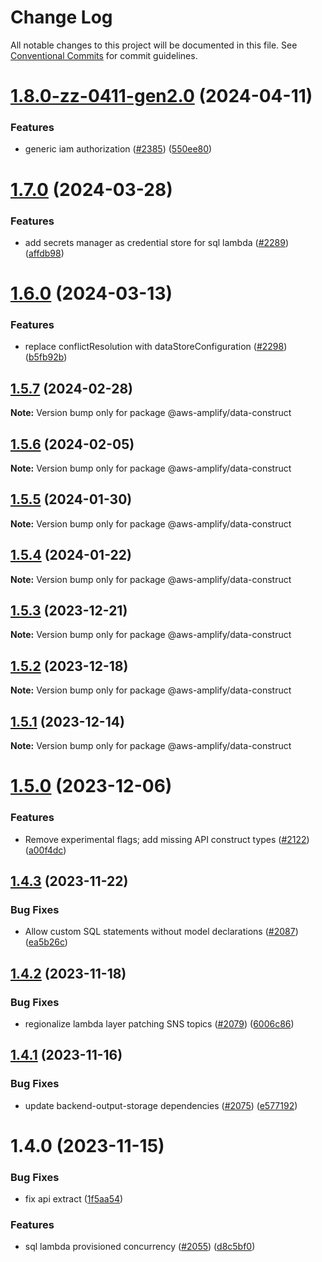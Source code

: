 # Change Log

All notable changes to this project will be documented in this file.
See [Conventional Commits](https://conventionalcommits.org) for commit guidelines.

# [1.8.0-zz-0411-gen2.0](https://github.com/aws-amplify/amplify-category-api/compare/@aws-amplify/data-construct@1.7.0...@aws-amplify/data-construct@1.8.0-zz-0411-gen2.0) (2024-04-11)

### Features

- generic iam authorization ([#2385](https://github.com/aws-amplify/amplify-category-api/issues/2385)) ([550ee80](https://github.com/aws-amplify/amplify-category-api/commit/550ee803275817d25447ff1400d55eb1ad4cd0c2))

# [1.7.0](https://github.com/aws-amplify/amplify-category-api/compare/@aws-amplify/data-construct@1.6.0...@aws-amplify/data-construct@1.7.0) (2024-03-28)

### Features

- add secrets manager as credential store for sql lambda ([#2289](https://github.com/aws-amplify/amplify-category-api/issues/2289)) ([affdb98](https://github.com/aws-amplify/amplify-category-api/commit/affdb988b499591c3a96608f772b637ddd8c3a0c))

# [1.6.0](https://github.com/aws-amplify/amplify-category-api/compare/@aws-amplify/data-construct@1.5.7...@aws-amplify/data-construct@1.6.0) (2024-03-13)

### Features

- replace conflictResolution with dataStoreConfiguration ([#2298](https://github.com/aws-amplify/amplify-category-api/issues/2298)) ([b5fb92b](https://github.com/aws-amplify/amplify-category-api/commit/b5fb92b5ae5b9eab3acfa44f7977d9159116c6f9))

## [1.5.7](https://github.com/aws-amplify/amplify-category-api/compare/@aws-amplify/data-construct@1.5.6...@aws-amplify/data-construct@1.5.7) (2024-02-28)

**Note:** Version bump only for package @aws-amplify/data-construct

## [1.5.6](https://github.com/aws-amplify/amplify-category-api/compare/@aws-amplify/data-construct@1.5.5...@aws-amplify/data-construct@1.5.6) (2024-02-05)

**Note:** Version bump only for package @aws-amplify/data-construct

## [1.5.5](https://github.com/aws-amplify/amplify-category-api/compare/@aws-amplify/data-construct@1.5.4...@aws-amplify/data-construct@1.5.5) (2024-01-30)

**Note:** Version bump only for package @aws-amplify/data-construct

## [1.5.4](https://github.com/aws-amplify/amplify-category-api/compare/@aws-amplify/data-construct@1.5.3...@aws-amplify/data-construct@1.5.4) (2024-01-22)

**Note:** Version bump only for package @aws-amplify/data-construct

## [1.5.3](https://github.com/aws-amplify/amplify-category-api/compare/@aws-amplify/data-construct@1.5.2...@aws-amplify/data-construct@1.5.3) (2023-12-21)

**Note:** Version bump only for package @aws-amplify/data-construct

## [1.5.2](https://github.com/aws-amplify/amplify-category-api/compare/@aws-amplify/data-construct@1.5.1...@aws-amplify/data-construct@1.5.2) (2023-12-18)

**Note:** Version bump only for package @aws-amplify/data-construct

## [1.5.1](https://github.com/aws-amplify/amplify-category-api/compare/@aws-amplify/data-construct@1.5.0...@aws-amplify/data-construct@1.5.1) (2023-12-14)

**Note:** Version bump only for package @aws-amplify/data-construct

# [1.5.0](https://github.com/aws-amplify/amplify-category-api/compare/@aws-amplify/data-construct@1.4.3...@aws-amplify/data-construct@1.5.0) (2023-12-06)

### Features

- Remove experimental flags; add missing API construct types ([#2122](https://github.com/aws-amplify/amplify-category-api/issues/2122)) ([a00f4dc](https://github.com/aws-amplify/amplify-category-api/commit/a00f4dcb807871c68ae18b17dbe81bcf5a7a2823))

## [1.4.3](https://github.com/aws-amplify/amplify-category-api/compare/@aws-amplify/data-construct@1.4.2...@aws-amplify/data-construct@1.4.3) (2023-11-22)

### Bug Fixes

- Allow custom SQL statements without model declarations ([#2087](https://github.com/aws-amplify/amplify-category-api/issues/2087)) ([ea5b26c](https://github.com/aws-amplify/amplify-category-api/commit/ea5b26cd554f5c74b6431cbad6ccf60ab556478f))

## [1.4.2](https://github.com/aws-amplify/amplify-category-api/compare/@aws-amplify/data-construct@1.4.1...@aws-amplify/data-construct@1.4.2) (2023-11-18)

### Bug Fixes

- regionalize lambda layer patching SNS topics ([#2079](https://github.com/aws-amplify/amplify-category-api/issues/2079)) ([6006c86](https://github.com/aws-amplify/amplify-category-api/commit/6006c86cd4ee624b24c184fab523fcdcdb38be63))

## [1.4.1](https://github.com/aws-amplify/amplify-category-api/compare/@aws-amplify/data-construct@1.4.0...@aws-amplify/data-construct@1.4.1) (2023-11-16)

### Bug Fixes

- update backend-output-storage dependencies ([#2075](https://github.com/aws-amplify/amplify-category-api/issues/2075)) ([e577192](https://github.com/aws-amplify/amplify-category-api/commit/e577192c9cd86b8aa913be22dcda98637a8e1d2d))

# 1.4.0 (2023-11-15)

### Bug Fixes

- fix api extract ([1f5aa54](https://github.com/aws-amplify/amplify-category-api/commit/1f5aa542150d62df0bd71df7c4586df44cfc3349))

### Features

- sql lambda provisioned concurrency ([#2055](https://github.com/aws-amplify/amplify-category-api/issues/2055)) ([d8c5bf0](https://github.com/aws-amplify/amplify-category-api/commit/d8c5bf0b7df3cdd1ad499380d24fe49a61acbc7e))
